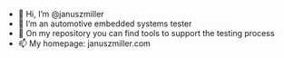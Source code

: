 - 👋 Hi, I’m @januszmiller
- :car: I’m an automotive embedded systems tester
- :floppy_disk: On my repository you can find tools to support the testing process
- 📫 My homepage: januszmiller.com

<!---
januszmiller/januszmiller is a ✨ special ✨ repository because its `README.md` (this file) appears on your GitHub profile.
You can click the Preview link to take a look at your changes.
--->
